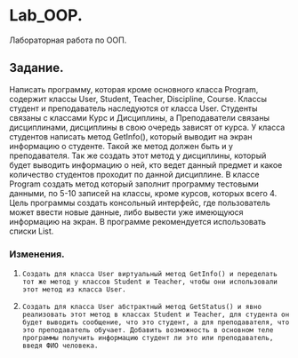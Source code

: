 # Lab_OOP.
Лабораторная работа по ООП.

## Задание.
Написать программу, которая кроме основного класса Program, содержит классы User, Student, Teacher, Discipline, Course. Классы студент и преподаватель наследуются от класса User. Студенты связаны с классами Курс и Дисциплины, а Преподаватели связаны дисциплинами, дисциплины в свою очередь зависят от курса. У класса студентов написать метод GetInfo(), который выводит на экран информацию о студенте. Такой же метод должен быть и у преподавателя. Так же создать этот метод у дисциплины, который будет выводить информацию о ней, кто ведет данный предмет и какое количество студентов проходит по данной дисциплине. В классе Program создать метод который заполнит программу тестовыми данными, по 5-10 записей на классы, кроме курсов, которых всего 4. Цель программы создать консольный интерфейс, где пользователь может ввести новые данные, либо вывести уже имеющуюся информацию на экран. В программе рекомендуется использовать списки List<T>.
### Изменения.

1.     Создать для класса User виртуальный метод GetInfo() и переделать тот же метод у классов Student и Teacher, чтобы они использовали этот метод из класса User.

2.     Создать для класса User абстрактный метод GetStatus() и явно реализовать этот метод в классах Student и Teacher, для студента он будет выводить сообщение, что это студент, а для преподавателя, что это преподаватель обучает. Добавить возможность в основном теле программы получить информацию студент ли это или преподаватель, введя ФИО человека.
